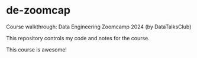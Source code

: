 # de-zoomcap
Course walkthrough: Data Engineering Zoomcamp 2024 (by DataTalksClub)

This repository controls my code and notes for the course.

This course is awesome!
